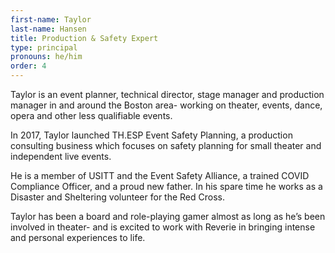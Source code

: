 ```yaml
---
first-name: Taylor
last-name: Hansen
title: Production & Safety Expert
type: principal
pronouns: he/him
order: 4
---
```


Taylor is an event planner, technical director, stage manager and production manager in and around the Boston area- working on theater, events, dance, opera and other less qualifiable events.

In 2017, Taylor launched TH.ESP Event Safety Planning, a production consulting business which focuses on safety planning for small theater and independent live events.  

He is a member of USITT and the Event Safety Alliance, a trained COVID Compliance Officer, and a proud new father. In his spare time he works as a Disaster and Sheltering volunteer for the Red Cross.

Taylor has been a board and role-playing gamer almost as long as he’s been involved in theater- and is excited to work with Reverie in bringing intense and personal experiences to life.
